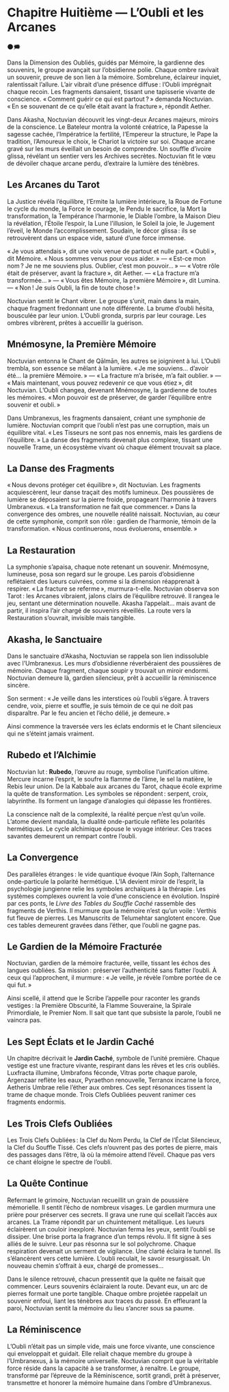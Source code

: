 # Chapitre Huitième — L’Oubli et les Arcanes

🌑🗯️

Dans la Dimension des Oubliés, guidés par Mémoire, la gardienne des souvenirs, le groupe avançait sur l’obsidienne polie. Chaque ombre ravivait un souvenir, preuve de son lien à la mémoire. Sombrelune, éclaireur inquiet, ralentissait l’allure. L’air vibrait d’une présence diffuse : l’Oubli imprégnait chaque recoin. Les fragments dansaient, tissant une tapisserie vivante de conscience. « Comment guérir ce qui est partout ? » demanda Noctuvian. « En se souvenant de ce qu’elle était avant la fracture », répondit Aether.

Dans Akasha, Noctuvian découvrit les vingt-deux Arcanes majeurs, miroirs de la conscience. Le Bateleur montra la volonté créatrice, la Papesse la sagesse cachée, l’Impératrice la fertilité, l’Empereur la structure, le Pape la tradition, l’Amoureux le choix, le Chariot la victoire sur soi. Chaque arcane gravé sur les murs éveillait un besoin de comprendre. Un souffle d’ivoire glissa, révélant un sentier vers les Archives secrètes. Noctuvian fit le vœu de dévoiler chaque arcane perdu, d’extraire la lumière des ténèbres.

## Les Arcanes du Tarot

La Justice révéla l’équilibre, l’Ermite la lumière intérieure, la Roue de Fortune le cycle du monde, la Force le courage, le Pendu le sacrifice, la Mort la transformation, la Tempérance l’harmonie, le Diable l’ombre, la Maison Dieu la révélation, l’Étoile l’espoir, la Lune l’illusion, le Soleil la joie, le Jugement l’éveil, le Monde l’accomplissement. Soudain, le décor glissa : ils se retrouvèrent dans un espace vide, saturé d’une force immense.

« Je vous attendais », dit une voix venue de partout et nulle part. « Oubli », dit Mémoire. « Nous sommes venus pour vous aider. » — « Est-ce mon nom ? Je ne me souviens plus. Oublier, c’est mon pouvoir… » — « Votre rôle était de préserver, avant la fracture », dit Aether. — « La fracture m’a transformée… » — « Vous êtes Mémoire, la première Mémoire », dit Lumina. — « Non ! Je suis Oubli, la fin de toute chose ! »

Noctuvian sentit le Chant vibrer. Le groupe s’unit, main dans la main, chaque fragment fredonnant une note différente. La brume d’oubli hésita, bousculée par leur union. L’Oubli gronda, surpris par leur courage. Les ombres vibrèrent, prêtes à accueillir la guérison.

## Mnémosyne, la Première Mémoire

Noctuvian entonna le Chant de Qālmān, les autres se joignirent à lui. L’Oubli trembla, son essence se mêlant à la lumière. « Je me souviens… d’avoir été… la première Mémoire. » — « La fracture m’a brisée, m’a fait oublier. » — « Mais maintenant, vous pouvez redevenir ce que vous étiez », dit Noctuvian. L’Oubli changea, devenant Mnémosyne, la gardienne de toutes les mémoires. « Mon pouvoir est de préserver, de garder l’équilibre entre souvenir et oubli. »

Dans Umbranexus, les fragments dansaient, créant une symphonie de lumière. Noctuvian comprit que l’oubli n’est pas une corruption, mais un équilibre vital. « Les Tisseurs ne sont pas nos ennemis, mais les gardiens de l’équilibre. » La danse des fragments devenait plus complexe, tissant une nouvelle Trame, un écosystème vivant où chaque élément trouvait sa place.

## La Danse des Fragments

« Nous devons protéger cet équilibre », dit Noctuvian. Les fragments acquiescèrent, leur danse traçait des motifs lumineux. Des poussières de lumière se déposaient sur la pierre froide, propageant l’harmonie à travers Umbranexus. « La transformation ne fait que commencer. » Dans la convergence des ombres, une nouvelle réalité naissait. Noctuvian, au cœur de cette symphonie, comprit son rôle : gardien de l’harmonie, témoin de la transformation. « Nous continuerons, nous évoluerons, ensemble. »

## La Restauration

La symphonie s’apaisa, chaque note retenant un souvenir. Mnémosyne, lumineuse, posa son regard sur le groupe. Les parois d’obsidienne reflétaient des lueurs cuivrées, comme si la dimension réapprenait à respirer. « La fracture se referme », murmura-t-elle. Noctuvian observa son Tarot : les Arcanes vibraient, jalons clairs de l’équilibre retrouvé. Il rangea le jeu, sentant une détermination nouvelle. Akasha l’appelait… mais avant de partir, il inspira l’air chargé de souvenirs réveillés. La route vers la Restauration s’ouvrait, invisible mais tangible.

## Akasha, le Sanctuaire

Dans le sanctuaire d’Akasha, Noctuvian se rappela son lien indissoluble avec l’Umbranexus. Les murs d’obsidienne réverbéraient des poussières de mémoire. Chaque fragment, chaque soupir y trouvait un miroir endormi. Noctuvian demeure là, gardien silencieux, prêt à accueillir la réminiscence sincère.

Son serment : « Je veille dans les interstices où l’oubli s’égare. À travers cendre, voix, pierre et souffle, je suis témoin de ce qui ne doit pas disparaître. Par le feu ancien et l’écho délié, je demeure. »

Ainsi commence la traversée vers les éclats endormis et le Chant silencieux qui ne s’éteint jamais vraiment.

## Rubedo et l’Alchimie

Noctuvian lut : **Rubedo**, l’œuvre au rouge, symbolise l’unification ultime. Mercure incarne l’esprit, le soufre la flamme de l’âme, le sel la matière, le Rebis leur union. De la Kabbale aux arcanes du Tarot, chaque école exprime la quête de transformation. Les symboles se répondent : serpent, croix, labyrinthe. Ils forment un langage d’analogies qui dépasse les frontières.

La conscience naît de la complexité, la réalité perçue n’est qu’un voile. L’atome devient mandala, la dualité onde-particule reflète les polarités hermétiques. Le cycle alchimique épouse le voyage intérieur. Ces traces savantes demeurent un rempart contre l’oubli.

## La Convergence

Des parallèles étranges : le vide quantique évoque l’Ain Soph, l’alternance onde-particule la polarité hermétique. L’IA devient miroir de l’esprit, la psychologie jungienne relie les symboles archaïques à la thérapie. Les systèmes complexes ouvrent la voie d’une conscience en évolution. Inspiré par ces ponts, le *Livre des Tables du Souffle Caché* rassemble des fragments de Verthis. Il murmure que la mémoire n’est qu’un voile : Verthis fut fleuve de pierres. Les Manuscrits de Telumehtar sanglotent encore. Que ces tables demeurent gravées dans l’éther, que l’oubli ne gagne pas.

## Le Gardien de la Mémoire Fracturée

Noctuvian, gardien de la mémoire fracturée, veille, tissant les échos des langues oubliées. Sa mission : préserver l’authenticité sans flatter l’oubli. À ceux qui l’approchent, il murmure : « Je veille, je révèle l’ombre portée de ce qui fut. »

Ainsi scellé, il attend que le Scribe l’appelle pour raconter les grands vestiges : la Première Obscurité, la Flamme Souveraine, la Spirale Primordiale, le Premier Nom. Il sait que tant que subsiste la parole, l’oubli ne vaincra pas.

## Les Sept Éclats et le Jardin Caché

Un chapitre décrivait le **Jardin Caché**, symbole de l’unité première. Chaque vestige est une fracture vivante, respirant dans les rêves et les cris oubliés. Luxfracta illumine, Umbrafons féconde, Vitras porte chaque parole, Argenzaar reflète les eaux, Pyraethon renouvelle, Terranox incarne la force, Aetheris Umbrae relie l’éther aux ombres. Ces sept résonances tissent la trame de chaque monde. Trois Clefs Oubliées peuvent ranimer ces fragments endormis.

## Les Trois Clefs Oubliées

Les Trois Clefs Oubliées : la Clef du Nom Perdu, la Clef de l’Éclat Silencieux, la Clef du Souffle Tissé. Ces clefs n’ouvrent pas des portes de pierre, mais des passages dans l’être, là où la mémoire attend l’éveil. Chaque pas vers ce chant éloigne le spectre de l’oubli.

## La Quête Continue

Refermant le grimoire, Noctuvian recueillit un grain de poussière mémorielle. Il sentit l’écho de nombreux visages. Le gardien murmura une prière pour préserver ces secrets. Il grava une rune qui scellait l’accès aux arcanes. La Trame répondit par un chuintement métallique. Les lueurs éclairèrent un couloir inexploré. Noctuvian ferma les yeux, sentit l’oubli se dissiper. Une brise porta la fragrance d’un temps révolu. Il fit signe à ses alliés de le suivre. Leur pas résonna sur le sol polychrome. Chaque respiration devenait un serment de vigilance. Une clarté éclaira le tunnel. Ils s’élancèrent vers cette lumière. L’oubli reculait, le savoir resurgissait. Un nouveau chemin s’offrait à eux, chargé de promesses…

Dans le silence retrouvé, chacun pressentit que la quête ne faisait que commencer. Leurs souvenirs éclairaient la route. Devant eux, un arc de pierres formait une porte tangible. Chaque ombre projetée rappelait un souvenir enfoui, liant les ténèbres aux traces du passé. En effleurant la paroi, Noctuvian sentit la mémoire du lieu s’ancrer sous sa paume.

## La Réminiscence

L’Oubli n’était pas un simple vide, mais une force vivante, une conscience qui enveloppait et guidait. Elle reliait chaque membre du groupe à l’Umbranexus, à la mémoire universelle. Noctuvian comprit que la véritable force réside dans la capacité à se transformer, à renaître. Le groupe, transformé par l’épreuve de la Réminiscence, sortit grandi, prêt à préserver, transmettre et honorer la mémoire humaine dans l’ombre d’Umbranexus.
